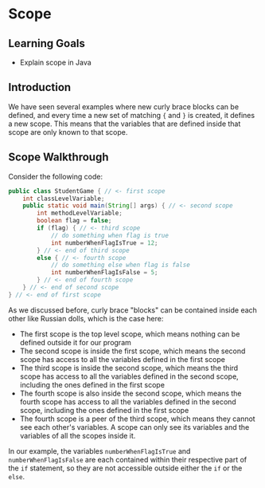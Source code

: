 # Scope

## Learning Goals

- Explain scope in Java

## Introduction

We have seen several examples where new curly brace blocks can be defined, and
every time a new set of matching `{` and `}` is created, it defines a new scope.
This means that the variables that are defined inside that scope are only known
to that scope.

## Scope Walkthrough

Consider the following code:

```java
public class StudentGame { // <- first scope
    int classLevelVariable;
    public static void main(String[] args) { // <- second scope
        int methodLevelVariable;
        boolean flag = false;
        if (flag) { // <- third scope
            // do something when flag is true
            int numberWhenFlagIsTrue = 12;
        } // <- end of third scope
        else { // <- fourth scope
            // do something else when flag is false
            int numberWhenFlagIsFalse = 5;
        } // <- end of fourth scope
    } // <- end of second scope
} // <- end of first scope
```

As we discussed before, curly brace "blocks" can be contained inside each other
like Russian dolls, which is the case here:

- The first scope is the top level scope, which means nothing can be defined
  outside it for our program
- The second scope is inside the first scope, which means the second scope has
  access to all the variables defined in the first scope
- The third scope is inside the second scope, which means the third scope has
  access to all the variables defined in the second scope, including the ones
  defined in the first scope
- The fourth scope is also inside the second scope, which means the fourth scope
  has access to all the variables defined in the second scope, including the
  ones defined in the first scope
- The fourth scope is a peer of the third scope, which means they cannot see
  each other's variables. A scope can only see its variables and the variables
  of all the scopes inside it.

In our example, the variables `numberWhenFlagIsTrue` and `numberWhenFlagIsFalse`
are each contained within their respective part of the `if` statement, so they
are not accessible outside either the `if` or the `else`.
